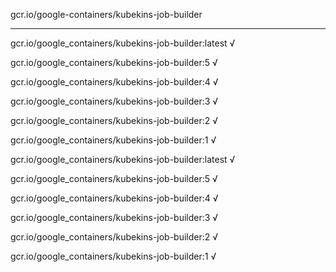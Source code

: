 gcr.io/google-containers/kubekins-job-builder 

----
gcr.io/google_containers/kubekins-job-builder:latest √

gcr.io/google_containers/kubekins-job-builder:5 √

gcr.io/google_containers/kubekins-job-builder:4 √

gcr.io/google_containers/kubekins-job-builder:3 √

gcr.io/google_containers/kubekins-job-builder:2 √

gcr.io/google_containers/kubekins-job-builder:1 √

gcr.io/google_containers/kubekins-job-builder:latest √

gcr.io/google_containers/kubekins-job-builder:5 √

gcr.io/google_containers/kubekins-job-builder:4 √

gcr.io/google_containers/kubekins-job-builder:3 √

gcr.io/google_containers/kubekins-job-builder:2 √

gcr.io/google_containers/kubekins-job-builder:1 √

